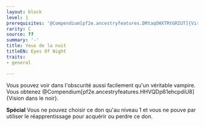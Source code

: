 ```yaml
---
layout: block
level: 1
prerequisites: '@Compendium[pf2e.ancestryfeatures.DRtaqOHXTRtGRIUT]{Vision nocturne}'
rarity: C
source: ??
summary: '-'
title: Yeux de la nuit
titleEN: Eyes Of Night
traits:
- general

---
```


<p>Vous pouvez voir dans l'obscurité aussi facilement qu'un véritable vampire. Vous obtenez @Compendium[pf2e.ancestryfeatures.HHVQDp61ehcpdiU8]{Vision dans le noir}.</p>
<p><strong>Spécial</strong> Vous ne pouvez choisir ce don qu'au niveau 1 et vous ne pouve par utiliser le réapprentissage pour acquérir ou perdre ce don.</p>